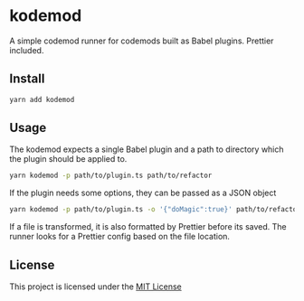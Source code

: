# kodemod
A simple codemod runner for codemods built as Babel plugins. Prettier included.

## Install

```bash
yarn add kodemod
```

## Usage

The kodemod expects a single Babel plugin and a path to directory which the plugin should be applied to.

```bash
yarn kodemod -p path/to/plugin.ts path/to/refactor
```

If the plugin needs some options, they can be passed as a JSON object

```bash
yarn kodemod -p path/to/plugin.ts -o '{"doMagic":true}' path/to/refactor
```

If a file is transformed, it is also formatted by Prettier before its saved. The runner looks for a Prettier config based on the file location.

## License

This project is licensed under the [MIT License](LICENSE)
